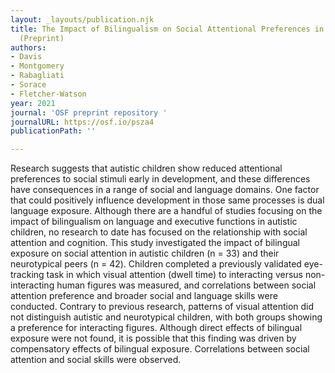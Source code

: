 ```yaml
---
layout: _layouts/publication.njk
title: The Impact of Bilingualism on Social Attentional Preferences in Autistic Children
  (Preprint)
authors:
- Davis
- Montgomery
- Rabagliati
- Sorace
- Fletcher-Watson
year: 2021
journal: 'OSF preprint repository '
journalURL: https://osf.io/psza4
publicationPath: ''

---
```

Research suggests that autistic children show reduced attentional preferences to social stimuli early in development, and these differences have consequences in a range of social and language domains. One factor that could positively influence development in those same processes is dual language exposure. Although there are a handful of studies focusing on the impact of bilingualism on language and executive functions in autistic children, no research to date has focused on the relationship with social attention and cognition. This study investigated the impact of bilingual exposure on social attention in autistic children (n = 33) and their neurotypical peers (n = 42). Children completed a previously validated eye-tracking task in which visual attention (dwell time) to interacting versus non-interacting human figures was measured, and correlations between social attention preference and broader social and language skills were conducted. Contrary to previous research, patterns of visual attention did not distinguish autistic and neurotypical children, with both groups showing a preference for interacting figures. Although direct effects of bilingual exposure were not found, it is possible that this finding was driven by compensatory effects of bilingual exposure. Correlations between social attention and social skills were observed.